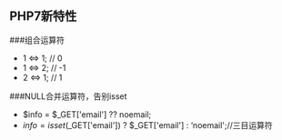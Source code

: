 ## PHP7新特性
###组合运算符
* 1 <=> 1; // 0
* 1 <=> 2; // -1
* 2 <=> 1; // 1

###NULL合并运算符，告别isset
* $info = $_GET['email'] ?? noemail;
* $info = isset($_GET['email']) ? $_GET['email'] : ‘noemail';//三目运算符
 
	


